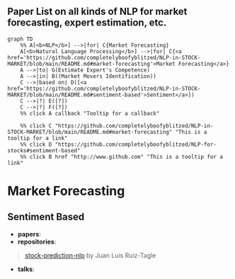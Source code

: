 ## Paper List on all kinds of NLP for market forecasting, expert estimation, etc.

```mermaid
graph TD
    %% A[<b>NLP</b>] -->|for| C{Market Forecasting}
    A[<b>Natural Language Processing</b>] -->|for| C{<a href='https://github.com/completelyboofyblitzed/NLP-in-STOCK-MARKET/blob/main/README.md#market-forecasting'>Market Forecasting</a>} 
    A -->|to| G(Estimate Expert's Competence)
    A -->|in| B((Market Movers Identification))
    C -->|based on| D([<a href='https://github.com/completelyboofyblitzed/NLP-in-STOCK-MARKET/blob/main/README.md#sentiment-based'>Sentiment</a>])
    C -->|?| E([?])
    C -->|?| F([?])
    %% click A callback "Tooltip for a callback"
    
    %% click C "https://github.com/completelyboofyblitzed/NLP-in-STOCK-MARKET/blob/main/README.md#market-forecasting" "This is a tooltip for a link"
    %% click D "https://github.com/completelyboofyblitzed/NLP-for-stocks#sentiment-based"
    %% click B href "http://www.github.com" "This is a tooltip for a link"
```

# Market Forecasting
## Sentiment Based
- __papers__: 
- __repositories__: 
> [stock-prediction-nlp](https://github.com/juanluisrto/stock-prediction-nlp) by Juan Luis Ruiz-Tagle
- __talks__: 
